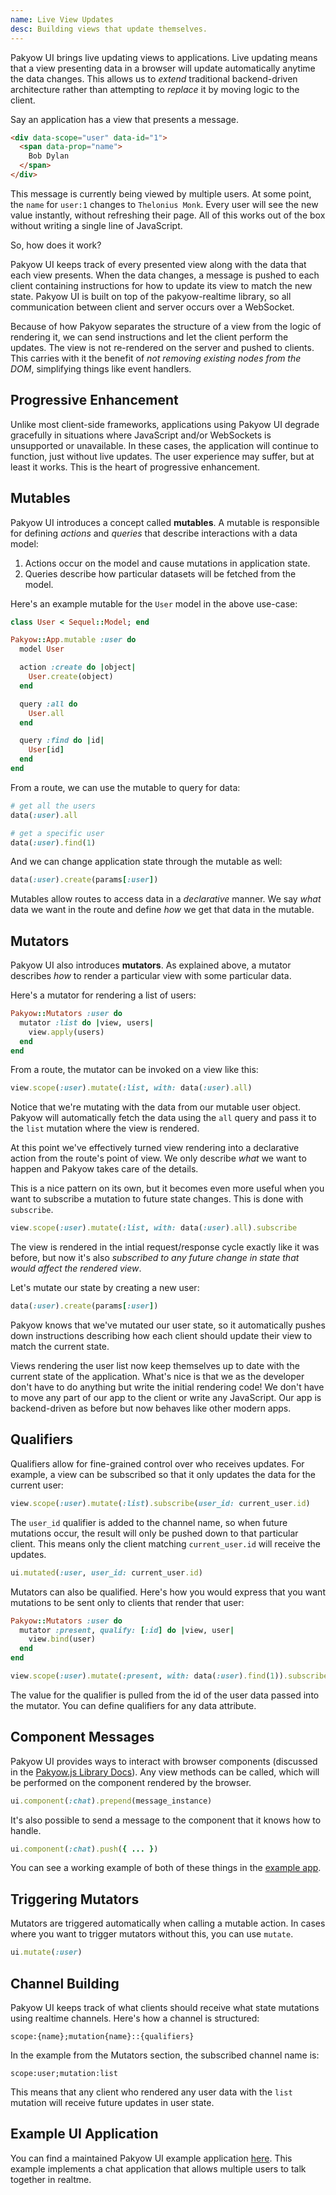 ```yaml
---
name: Live View Updates
desc: Building views that update themselves.
---
```


Pakyow UI brings live updating views to applications. Live updating means that a
view presenting data in a browser will update automatically anytime the data
changes. This allows us to *extend* traditional backend-driven architecture
rather than attempting to *replace* it by moving logic to the client.

Say an application has a view that presents a message.

```html
<div data-scope="user" data-id="1">
  <span data-prop="name">
    Bob Dylan
  </span>
</div>
```

This message is currently being viewed by multiple users. At some point, the
`name` for `user:1` changes to `Thelonius Monk`. Every user will see the new
value instantly, without refreshing their page. All of this works out of the box
without writing a single line of JavaScript.

So, how does it work?

Pakyow UI keeps track of every presented view along with the data that each view
presents. When the data changes, a message is pushed to each client containing
instructions for how to update its view to match the new state. Pakyow UI is
built on top of the pakyow-realtime library, so all communication between client
and server occurs over a WebSocket.

Because of how Pakyow separates the structure of a view from the logic of
rendering it, we can send instructions and let the client perform the updates.
The view is not re-rendered on the server and pushed to clients. This carries
with it the benefit of *not removing existing nodes from the DOM*, simplifying
things like event handlers.

## Progressive Enhancement

Unlike most client-side frameworks, applications using Pakyow UI degrade
gracefully in situations where JavaScript and/or WebSockets is unsupported or
unavailable. In these cases, the application will continue to function, just
without live updates. The user experience may suffer, but at least it works.
This is the heart of progressive enhancement.

## Mutables

Pakyow UI introduces a concept called **mutables**. A mutable is responsible for
defining *actions* and *queries* that describe interactions with a data model:

1. Actions occur on the model and cause mutations in application state.
2. Queries describe how particular datasets will  be fetched from the model.

Here's an example mutable for the `User` model in the above use-case:

```ruby
class User < Sequel::Model; end

Pakyow::App.mutable :user do
  model User

  action :create do |object|
    User.create(object)
  end

  query :all do
    User.all
  end

  query :find do |id|
    User[id]
  end
end
```

From a route, we can use the mutable to query for data:

```ruby
# get all the users
data(:user).all

# get a specific user
data(:user).find(1)
```

And we can change application state through the mutable as well:

```ruby
data(:user).create(params[:user])
```

Mutables allow routes to access data in a *declarative* manner. We say *what*
data we want in the route and define *how* we get that data in the mutable.

## Mutators

Pakyow UI also introduces **mutators**. As explained above, a mutator describes
*how* to render a particular view with some particular data.

Here's a mutator for rendering a list of users:

```ruby
Pakyow::Mutators :user do
  mutator :list do |view, users|
    view.apply(users)
  end
end
```

From a route, the mutator can be invoked on a view like this:

```ruby
view.scope(:user).mutate(:list, with: data(:user).all)
```

Notice that we're mutating with the data from our mutable user object. Pakyow
will automatically fetch the data using the `all` query and pass it to the
`list` mutation where the view is rendered.

At this point we've effectively turned view rendering into a declarative action
from the route's point of view. We only describe *what* we want to happen and
Pakyow takes care of the details.

This is a nice pattern on its own, but it becomes even more useful when you want
to subscribe a mutation to future state changes. This is done with `subscribe`.

```ruby
view.scope(:user).mutate(:list, with: data(:user).all).subscribe
```

The view is rendered in the intial request/response cycle exactly like it was
before, but now it's also *subscribed to any future change in state that would
affect the rendered view*.

Let's mutate our state by creating a new user:

```ruby
data(:user).create(params[:user])
```

Pakyow knows that we've mutated our user state, so it automatically pushes down
instructions describing how each client should update their view to match the
current state.

Views rendering the user list now keep themselves up to date with the current
state of the application. What's nice is that we as the developer don't have to
do anything but write the initial rendering code! We don't have to move any part
of our app to the client or write any JavaScript. Our app is backend-driven as
before but now behaves like other modern apps.

## Qualifiers

Qualifiers allow for fine-grained control over who receives updates. For
example, a view can be subscribed so that it only updates the data for the
current user:

```ruby
view.scope(:user).mutate(:list).subscribe(user_id: current_user.id)
```

The `user_id` qualifier is added to the channel name, so when future mutations
occur, the result will only be pushed down to that particular client. This means
only the client matching `current_user.id` will receive the updates.

```ruby
ui.mutated(:user, user_id: current_user.id)
```

Mutators can also be qualified. Here's how you would express that you want
mutations to be sent only to clients that render that user:

```ruby
Pakyow::Mutators :user do
  mutator :present, qualify: [:id] do |view, user|
    view.bind(user)
  end
end

view.scope(:user).mutate(:present, with: data(:user).find(1)).subscribe
```

The value for the qualifier is pulled from the id of the user data passed
into the mutator. You can define qualifiers for any data attribute.

## Component Messages

Pakyow UI provides ways to interact with browser components (discussed in the
[Pakyow.js Library Docs](/docs/js)). Any view methods can be called, which will
be performed on the component rendered by the browser.

```ruby
ui.component(:chat).prepend(message_instance)
```

It's also possible to send a message to the component that it knows how to handle.

```ruby
ui.component(:chat).push({ ... })
```

You can see a working example of both of these things in the [example
app](https://github.com/bryanp/pakyow-chat).

## Triggering Mutators

Mutators are triggered automatically when calling a mutable action. In cases
where you want to trigger mutators without this, you can use `mutate`.

```ruby
ui.mutate(:user)
```

## Channel Building

Pakyow UI keeps track of what clients should receive what state mutations using
realtime channels. Here's how a channel is structured:

```console
scope:{name};mutation{name}::{qualifiers}
```

In the example from the Mutators section, the subscribed channel name is:

```console
scope:user;mutation:list
```

This means that any client who rendered any user data with the `list` mutation
will receive future updates in user state.

## Example UI Application

You can find a maintained Pakyow UI example application
[here](https://github.com/bryanp/pakyow-chat). This example implements a chat
application that allows multiple users to talk together in realtme.
